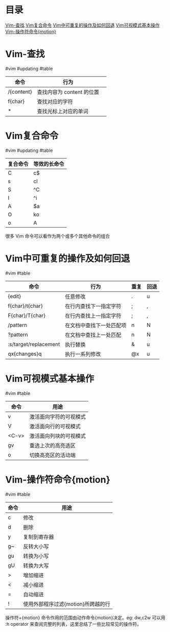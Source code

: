 # 目录
[Vim-查找](2-a-1%20(Vim%20操作).md#Vim-查找) 
[Vim复合命令](2-a-1%20(Vim%20操作).md#Vim复合命令)
[Vim中可重复的操作及如何回退](2-a-1%20(Vim%20操作).md#Vim中可重复的操作及如何回退)
[Vim可视模式基本操作](2-a-1%20(Vim%20操作).md#Vim可视模式基本操作)
[Vim-操作符命令{motion}](2-a-1%20(Vim%20操作).md#Vim-操作符命令{motion})

# Vim-查找
#vim #updating #table

| 命令         | 行为                |     |
| ---------- | ----------------- | --- |
| /{content} | 查找内容为 content 的位置 |     |
| f{char}    | 查找对应的字符           |     |
| *          | 查找光标上对应的单词        |     |
# Vim复合命令
#vim #updating #table

| 复合命令 | 等效的长命令 |
| ---- | ------ |
| C    | c$     |
| s    | cl     |
| S    | \^C    |
| I    | \^i    |
| A    | $a     |
| O    | ko     |
| o    | A      |

 很多 Vim 命令可以看作为两个或多个其他命令的组合

# Vim中可重复的操作及如何回退
#vim #table

| 命令                    | 行为           | 重复  | 回退  |
| --------------------- | ------------ | --- | --- |
| {edit}                | 任意修改         | .   | u   |
| f{char}/t{char}       | 在行内查找下一指定字符  | ;   | ,   |
| F{char}/T{char}       | 在行内查找上一指定字符  | ;   | ,   |
| /pattern              | 在文档中查找下一处匹配项 | n   | N   |
| ?pattern              | 在文档中查找上一处匹配  | n   | N   |
| :s/target/replacement | 执行替换         | &   | u   |
| qx{changes}q          | 执行一系列修改      | @x  | u   |

# Vim可视模式基本操作
#vim #table

| 命令     | 用途          |
| ------ | ----------- |
| v      | 激活面向字符的可视模式 |
| V      | 激活面向行的可视模式  |
| \<C-v> | 激活面向列块的可视模式 |
| gv     | 重选上次的高亮选区   |
| o      | 切换高亮区的活动端   |

# Vim-操作符命令{motion}
#vim #table

| 命令  | 用途                    |
| --- | --------------------- |
| c   | 修改                    |
| d   | 删除                    |
| y   | 复制到寄存器                |
| g~  | 反转大小写                 |
| gu  | 转换为小写                 |
| gU  | 转换为大写                 |
| >   | 增加缩进                  |
| <   | 减小缩进                  |
| =   | 自动缩进                  |
| !   | 使用外部程序过滤{motion}所跨越的行 |
操作符+{motion} 命令作用的范围由动作命令{motion}决定。eg: dw,c2w
可以用 :h operator 来查阅完整的列表，这里总结了一些比较常见的操作符。
